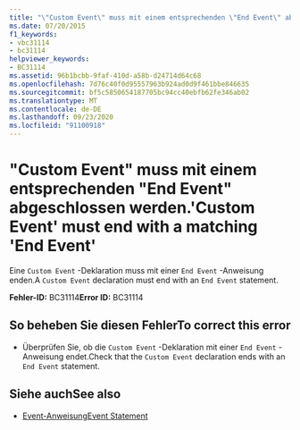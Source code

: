 ```yaml
---
title: "\"Custom Event\" muss mit einem entsprechenden \"End Event\" abgeschlossen werden."
ms.date: 07/20/2015
f1_keywords:
- vbc31114
- bc31114
helpviewer_keywords:
- BC31114
ms.assetid: 96b1bcbb-9faf-410d-a58b-d24714d64c68
ms.openlocfilehash: 7d76c40f0d95557963b924ad0d9f461bbe846635
ms.sourcegitcommit: bf5c5850654187705bc94cc40ebfb62fe346ab02
ms.translationtype: MT
ms.contentlocale: de-DE
ms.lasthandoff: 09/23/2020
ms.locfileid: "91100918"
---
```

# <a name="custom-event-must-end-with-a-matching-end-event"></a><span data-ttu-id="1dd26-102">"Custom Event" muss mit einem entsprechenden "End Event" abgeschlossen werden.</span><span class="sxs-lookup"><span data-stu-id="1dd26-102">'Custom Event' must end with a matching 'End Event'</span></span>

<span data-ttu-id="1dd26-103">Eine `Custom Event` -Deklaration muss mit einer `End Event` -Anweisung enden.</span><span class="sxs-lookup"><span data-stu-id="1dd26-103">A `Custom Event` declaration must end with an `End Event` statement.</span></span>  
  
 <span data-ttu-id="1dd26-104">**Fehler-ID:** BC31114</span><span class="sxs-lookup"><span data-stu-id="1dd26-104">**Error ID:** BC31114</span></span>  
  
## <a name="to-correct-this-error"></a><span data-ttu-id="1dd26-105">So beheben Sie diesen Fehler</span><span class="sxs-lookup"><span data-stu-id="1dd26-105">To correct this error</span></span>  
  
- <span data-ttu-id="1dd26-106">Überprüfen Sie, ob die `Custom Event` -Deklaration mit einer `End Event` -Anweisung endet.</span><span class="sxs-lookup"><span data-stu-id="1dd26-106">Check that the `Custom Event` declaration ends with an `End Event` statement.</span></span>  
  
## <a name="see-also"></a><span data-ttu-id="1dd26-107">Siehe auch</span><span class="sxs-lookup"><span data-stu-id="1dd26-107">See also</span></span>

- [<span data-ttu-id="1dd26-108">Event-Anweisung</span><span class="sxs-lookup"><span data-stu-id="1dd26-108">Event Statement</span></span>](../language-reference/statements/event-statement.md)
